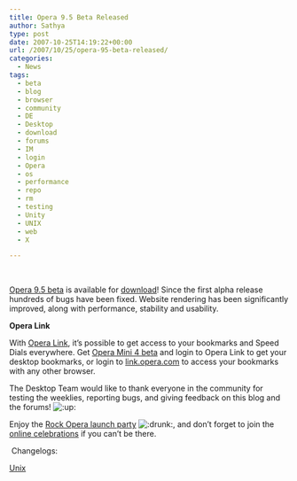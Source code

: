 ```yaml
---
title: Opera 9.5 Beta Released
author: Sathya
type: post
date: 2007-10-25T14:19:22+00:00
url: /2007/10/25/opera-95-beta-released/
categories:
  - News
tags:
  - beta
  - blog
  - browser
  - community
  - DE
  - Desktop
  - download
  - forums
  - IM
  - login
  - Opera
  - os
  - performance
  - repo
  - rm
  - testing
  - Unity
  - UNIX
  - web
  - X

---
```

<!--StartFragment --> 

<a target="_blank" href="https://www.opera.com/products/desktop/next/">Opera 9.5 beta</a> is available for <a target="_blank" href="https://www.opera.com/products/desktop/next/">download</a>! Since the first alpha release hundreds of bugs have been fixed. Website rendering has been significantly improved, along with performance, stability and usability.

**Opera Link**
  
With <a target="_blank" href="https://link.opera.com/">Opera Link</a>, it&#8217;s possible to get access to your bookmarks and Speed Dials everywhere. Get <a target="_blank" href="https://www.operamini.com/beta/">Opera Mini 4 beta</a> and login to Opera Link to get your desktop bookmarks, or login to <a target="_blank" href="https://link.opera.com/">link.opera.com</a> to access your bookmarks with any other browser.

The Desktop Team would like to thank everyone in the community for testing the weeklies, reporting bugs, and giving feedback on this blog and the forums! <img  src="https://my.opera.com/community/graphics/smilies/thumbsup.gif" alt=":up:"  class="smilie" />
  
Enjoy the <a target="_blank" href="https://rock.opera.com/">Rock Opera launch party</a>  <img  src="https://my.opera.com/community/graphics/smilies/drunk.gif" alt=":drunk:"  class="smilie" />, and don&#8217;t forget to join the <a target="_blank" href="https://my.opera.com/guestbook/">online celebrations</a> if you can&#8217;t be there.

<!--StartFragment --> Changelogs: 

<a target="_blank" href="https://snapshot.opera.com/unix/u950b1.html">Unix</a>
